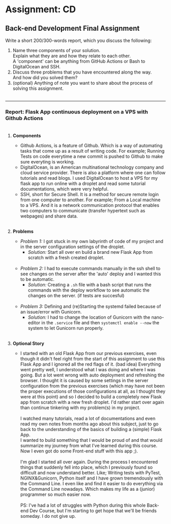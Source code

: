 # Assignment: CD

## Back-end Development Final Assignment

Write a short 200/300-words report, which you discuss the following:

1. Name three components of your solution. <br>
Explain what they are and how they relate to each other. <br>
A 'component' can be anything from GitHub Actions or Bash to DigitalOcean and SSH.
2. Discuss three problems that you have encountered along the way. <br>
And how did you solved them?
3. (optional) Anything of note you want to share about the process of solving this assignment. <br><br>

---

### Report: Flask App continuous deployment on a VPS with Github Actions <br><br>

1. **Components**
    - Github Actions, is a feature of Github. Which is a way of automating tasks that come up as a result of writing code. For example; Running Tests on code everytime a new commit is pushed to Github to make sure everyting is working.
    - DigitalOcean, is an American multinational technology company and cloud service provider. There is also a platform where one can follow tutorials and read blogs. I used DigitalOcean to host a VPS for my flask app to run online with a droplet and read some tutorial documentations, which were very helpful.
    - SSH, short for Secure Shell. It is a method for secure remote login from one computer to another. For example; From a Local machine to a VPS. And it is a network communication protocol that enables two computers to communicate (transfer hypertext such as webpages) and share data. <br><br>

2. **Problems**
    - *Problem 1:* I got stuck in my own labyrinth of code of my project and in the server configuration settings of the droplet.
        - *Solution:* Start all over en build a brand new Flask App from scratch with a fresh created droplet. <br><br>
    - *Problem 2:* I had to execute commands manually in the ssh shell to see changes on the server after the 'auto' deploy and I wanted this to be automatic.
        - *Solution:* Creating a ```.sh``` file with a bash script that runs the commands with the deploy workflow to see automatic the changes on the server. (if tests are succesful) <br><br>
    - *Problem 3:* Defining and (re)Starting the systemd failed because of an issue/error with Gunicorn.
        - *Solution:* I had to change the location of Gunicorn with the nano-editor in the ```.service``` file and then ```systemctl enable --now``` the system to let Gunicorn run properly. <br><br>

3. **Optional Story**
    - I started with an old Flask App from our previous exercises, even though it didn't feel right from the start of this assignment to use this Flask App and I ignored all the red flags of it. (bad idea) Everything went pretty well, I understood what I was doing and where I was going. But a lot went wrong with auto deployment and refreshing the browser. I thought it is caused by some settings in the server configuration from the previous exercises (which may have not been the proper executions of those configurations at all, as I thought they were at this point) and so I decided to build a completely new Flask app from scratch with a new fresh droplet. I'd rather start over again than continue tinkering with my problem(s) in my project. <br><br>
    I watched many tutorials, read a lot of documentations and even read my own notes from months ago about this subject, just to go back to the understanding of the basics of building a (simple) Flask App. <br>
    I wanted to build something that I would be proud of and that would summarize my journey from what I've learned during this course. Now I even got do some Front-end stuff with this app ;). <br><br>
    I'm glad I started all over again. During the process I encountered things that suddenly fell into place, which I previously found so difficult and now understand better. Like; Writing tests with PyTest, NGINX&Gunicorn, Python itself and I have grown tremendously with the Command Line. I even like and find it easier to do everything via the Command Line nowadays. Which makes my life as a (junior) programmer so much easier now. <br><br>
    PS: I've had a lot of struggles with Python during this whole Back-end Dev Course, but I'm starting to get hope that we'll be friends someday. I do not give up.

